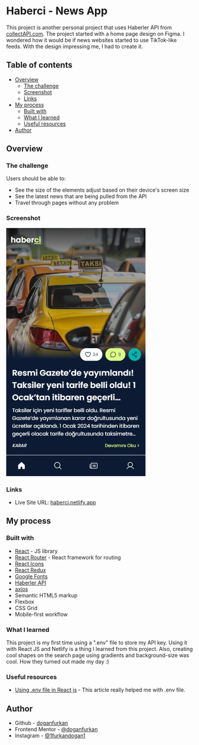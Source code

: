 # Haberci - News App
This project is another personal project that uses Haberler API from [collectAPI.com](https://collectapi.com/tr/api/news/haberler-api). The project started with a home page design on Figma. I wondered how it would be if news websites started to use TikTok-like feeds. With the design impressing me, I had to create it.

## Table of contents

- [Overview](#overview)
  - [The challenge](#the-challenge)
  - [Screenshot](#screenshot)
  - [Links](#links)
- [My process](#my-process)
  - [Built with](#built-with)
  - [What I learned](#what-i-learned)
  - [Useful resources](#useful-resources)
- [Author](#author)

## Overview

### The challenge

Users should be able to:

- See the size of the elements adjust based on their device's screen size
- See the latest news that are being pulled from the API
- Travel through pages without any problem

### Screenshot

![Mobile Homepage](./mobileHomepage.png)

### Links

- Live Site URL: [haberci.netlify.app](https://haberci.netlify.app)

## My process

### Built with

- [React](https://reactjs.org/) - JS library
- [React Router](https://reactrouter.com/en/main) - React framework for routing
- [React Icons](https://react-icons.github.io/react-icons/)
- [React Redux](https://react-redux.js.org)
- [Google Fonts](https://fonts.google.com)
- [Haberler API](https://collectapi.com/tr/api/news/haberler-api)
- [axios](https://axios-http.com)
- Semantic HTML5 markup
- Flexbox
- CSS Grid
- Mobile-first workflow

### What I learned

This project is my first time using a ".env" file to store my API key. Using it with React JS and Netlify is a thing I learned from this project.
Also, creating cool shapes on the search page using gradients and background-size was cool. How they turned out made my day :)

### Useful resources

- [Using .env file in React js](https://medium.com/how-to-react/using-env-file-in-react-js-b2714235e77e) - This article really helped me with .env file.

## Author

- Github - [doganfurkan](https://github.com/doganfurkan)
- Frontend Mentor - [@doganfurkan](https://www.frontendmentor.io/profile/doganfurkan)
- Instagram - [@1furkandogan1](https://www.instagram.com/1furkandogan1)

